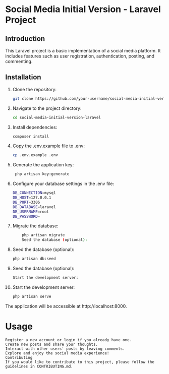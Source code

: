 # Social Media Initial Version - Laravel Project

## Introduction

This Laravel project is a basic implementation of a social media platform. It includes features such as user registration, authentication, posting, and commenting.

## Installation

1. Clone the repository:

   ```bash
   git clone https://github.com/your-username/social-media-initial-version-laravel.git
   
2. Navigate to the project directory:
   ```bash
   cd social-media-initial-version-laravel

3. Install dependencies:

    ```bash
    composer install

4. Copy the .env.example file to .env:

    ```bash
    cp .env.example .env
    
5. Generate the application key:

   ```bash
    php artisan key:generate
   
7. Configure your database settings in the .env file:
    ```bash
    DB_CONNECTION=mysql
    DB_HOST=127.0.0.1
    DB_PORT=3306
    DB_DATABASE=laravel
    DB_USERNAME=root
    DB_PASSWORD=

8. Migrate the database:

    ````bash
        php artisan migrate
        Seed the database (optional):
    
9. Seed the database (optional):
   
    ````bash
    php artisan db:seed

11. Seed the database (optional):

    ```bash
    Start the development server:
    
12. Start the development server:

    ```bash
    php artisan serve
    
The application will be accessible at http://localhost:8000.

# Usage
    Register a new account or login if you already have one.
    Create new posts and share your thoughts.
    Interact with other users' posts by leaving comments.
    Explore and enjoy the social media experience!
    Contributing
    If you would like to contribute to this project, please follow the guidelines in CONTRIBUTING.md.
